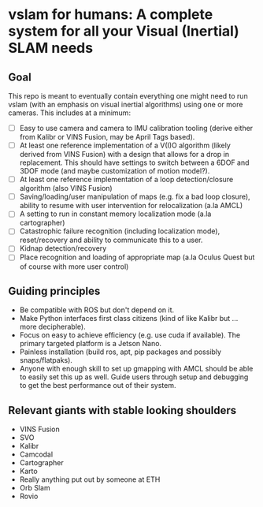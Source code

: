 # vslam for humans: A complete system for all your Visual (Inertial) SLAM needs

## Goal

This repo is meant to eventually contain everything one might need to run vslam (with an emphasis on visual inertial algorithms) using one or more cameras. This includes at a minimum:

- [ ] Easy to use camera and camera to IMU calibration tooling (derive either from Kalibr or VINS Fusion, may be April Tags based).
- [ ] At least one reference implementation of a V(I)O algorithm (likely derived from VINS Fusion) with a design that allows for a drop in replacement. This should have settings to switch between a 6DOF and 3DOF mode (and maybe customization of motion model?).
- [ ] At least one reference implementation of a loop detection/closure algorithm (also VINS Fusion)
- [ ] Saving/loading/user manipulation of maps (e.g. fix a bad loop closure), ability to resume with user intervention for relocalization (a.la AMCL)
- [ ] A setting to run in constant memory localization mode (a.la cartographer)
- [ ] Catastrophic failure recognition (including localization mode), reset/recovery and ability to communicate this to a user.
- [ ] Kidnap detection/recovery
- [ ] Place recognition and loading of appropriate map (a.la Oculus Quest but of course with more user control)

## Guiding principles

- Be compatible with ROS but don't depend on it.
- Make Python interfaces first class citizens (kind of like Kalibr but ... more decipherable).
- Focus on easy to achieve efficiency (e.g. use cuda if available). The primary targeted platform is a Jetson Nano.
- Painless installation (build ros, apt, pip packages and possibly snaps/flatpaks).
- Anyone with enough skill to set up gmapping with AMCL should be able to easily set this up as well. Guide users through setup and debugging to get the best performance out of their system.

## Relevant giants with stable looking shoulders

- VINS Fusion
- SVO
- Kalibr
- Camcodal
- Cartographer
- Karto
- Really anything put out by someone at ETH
- Orb Slam
- Rovio
